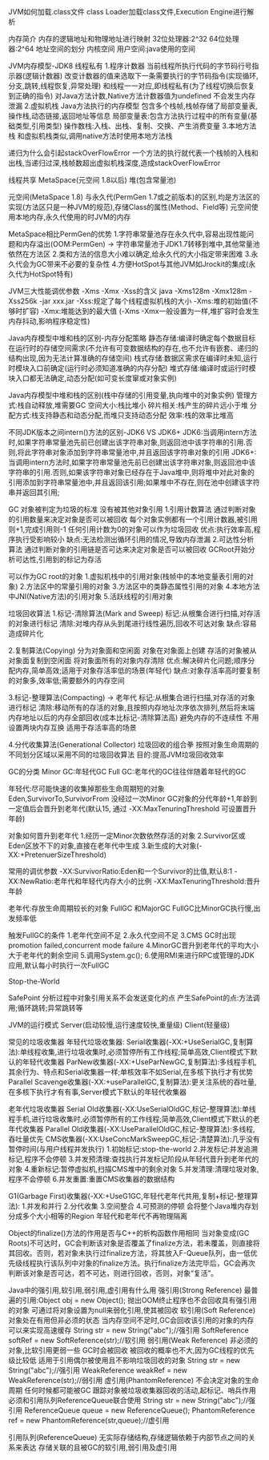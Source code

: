 JVM如何加载.class文件
class Loader加载class文件,Execution Engine进行解析

内存简介
内存的逻辑地址和物理地址进行映射
32位处理器:2^32
64位处理器:2^64
地址空间的划分
内核空间
用户空间:java使用的空间

JVM内存模型-JDK8
线程私有
1.程序计数器
  当前线程所执行代码的字节码行号指示器(逻辑计数器)
  改变计数器的值来选取下一条需要执行的字节码指令(实现循环,分支,跳转,线程恢复,异常处理)
  和线程一一对应,即线程私有(为了线程切换后恢复到正确的指令)
  对Java方法计数,Native方法计数器值为undefined
  不会发生内存泄漏
2.虚拟机栈
  Java方法执行的内存模型
  包含多个栈帧,栈帧存储了局部变量表,操作栈,动态链接,返回地址等信息
    局部变量表:包含方法执行过程中的所有变量(基础类型,引用类型)
    操作数栈:入栈、出栈、复制、交换、产生消费变量
3.本地方法栈
  和虚拟机栈类似,调用native方法时使用本地方法栈
  
递归为什么会引起stackOverFlowError
一个方法的执行就代表一个栈帧的入栈和出栈,当递归过深,栈帧数超出虚拟机栈深度,造成stackOverFlowError

线程共享
MetaSpace(元空间 1.8以后)
堆(包含常量池)

元空间(MetaSpace 1.8) 与永久代(PermGen 1.7或之前版本)的区别,均是方法区的实现(方法区只是一种JVM的规范),存储Class的属性(Method、Field等)
  元空间使用本地内存,永久代使用的时JVM的内存
  
MetaSpace相比PermGen的优势
1.字符串常量池存在永久代中,容易出现性能问题和内存溢出(OOM:PermGen) -> 字符串常量池于JDK1.7转移到堆中,其他常量池依然在方法区
2.类和方法的信息大小难以确定,给永久代的大小指定带来困难
3.永久代会为GC带来不必要的复杂性
4.方便HotSpot与其他JVM如Jrockit的集成(永久代为HotSpot特有)

JVM三大性能调优参数 -Xms -Xmx -Xss的含义
java -Xms128m -Xmx128m -Xss256k -jar xxx.jar
-Xss:规定了每个线程虚拟机栈的大小
-Xms:堆的初始值(不够时扩容)
-Xmx:堆能达到的最大值 (-Xms -Xmx一般设置为一样,堆扩容时会发生内存抖动,影响程序稳定性)

Java内存模型中堆和栈的区别-内存分配策略
静态存储:编译时确定每个数据目标在运行时的存储空间需求(不允许有可变数据结构的存在,也不允许有嵌套、递归的结构出现,因为无法计算准确的存储空间)
栈式存储:数据区需求在编译时未知,运行时模块入口前确定(运行时必须知道准确的内存分配)
堆式存储:编译时或运行时模块入口都无法确定,动态分配(如可变长度窜或对象实例)

Java内存模型中堆和栈的区别(栈中存储的引用变量,执向堆中的对象实例)
管理方式:栈自动释放,堆需要GC
空间大小:栈比堆小
碎片相关:栈产生的碎片远小于堆
分配方式:栈支持静态和动态分配,而堆只支持动态分配
效率:栈的效率比堆高

不同JDK版本之间intern()方法的区别-JDK6 VS JDK6+
JDK6:当调用intern方法时,如果字符串常量池先前已创建出该字符串对象,则返回池中该字符串的引用.否则,将此字符串对象添加到字符串常量池中,并且返回该字符串对象的引用
JDK6+:当调用intern方法时,如果字符串常量池先前已创建出该字符串对象,则返回池中该字符串的引用.否则,如果该字符串对象已经存在于Java堆中,则将堆中对此对象的引用添加到字符串常量池中,并且返回该引用;如果堆中不存在,则在池中创建该字符串并返回其引用;

GC
对象被判定为垃圾的标准
没有被其他对象引用
1.引用计数算法
  通过判断对象的引用数量来决定对象是否可以被回收
  每个对象实例都有一个引用计数器,被引用则+1,完成引用则-1
  任何引用计数为0的对象可以作为垃圾回收
优点:执行效率高,程序执行受影响较小
缺点:无法检测出循环引用的情况,导致内存泄漏
2.可达性分析算法
通过判断对象的引用链是否可达来决定对象是否可以被回收
GCRoot开始分析可达性,引用到的标记为存活

可以作为GC root的对象
1.虚拟机栈中的引用对象(栈帧中的本地变量表引用的对象)
2.方法区中的常量引用的对象
3.方法区中的类静态属性引用的对象
4.本地方法中JNI(Native方法)的引用对象
5.活跃线程的引用对象

垃圾回收算法
1.标记-清除算法(Mark and Sweep)
标记:从根集合进行扫描,对存活的对象进行标记
清除:对堆内存从头到尾进行线性遍历,回收不可达对象
缺点:容易造成碎片化

2.复制算法(Copying)
分为对象面和空闲面
对象在对象面上创建
存活的对象被从对象面复制到空闲面
将对象面所有的对象内存清除
优点:解决碎片化问题;顺序分配内存,简单高效;适用于对象存活率低的场景(年轻代)
缺点:对象存活率高时要复制的对象多,效率低;需要额外的内存空间

3.标记-整理算法(Compacting) -> 老年代
标记:从根集合进行扫描,对存活的对象进行标记
清除:移动所有的存活的对象,且按照内存地址次序依次排列,然后将末端内存地址以后的内存全部回收(成本比标记-清除算法高)
避免内存的不连续性
不用设置两块内存互换
适用于存活率高的场景

4.分代收集算法(Generational Collector)
垃圾回收的组合拳
按照对象生命周期的不同划分区域以采用不同的垃圾回收算法
目的:提高JVM垃圾回收效率

GC的分类
Minor GC:年轻代GC
Full GC:老年代的GC往往伴随着年轻代的GC

年轻代:尽可能快速的收集掉那些生命周期短的对象
Eden,SurvivorTo,SurvivorFrom
没经过一次Minor GC对象的分代年龄+1,年龄到一定值后会晋升到老年代(默认15, 通过 -XX:MaxTenuringThreshold 可设置晋升年龄)

对象如何晋升到老年代
1.经历一定Minor次数依然存活的对象
2.Survivor区或Eden区放不下的对象,直接在老年代中生成
3.新生成的大对象(-XX:+PretenuerSizeThreshold)

常用的调优参数
-XX:SurvivorRatio:Eden和一个Survivor的比值,默认8:1
-XX:NewRatio:老年代和年轻代内存大小的比例
-XX:MaxTenuringThreshold:晋升年龄

老年代:存放生命周期较长的对象
FullGC 和MajorGC
FullGC比MinorGC执行慢,出发频率低

触发FullGC的条件
1.老年代空间不足
2.永久代空间不足
3.CMS GC时出现promotion failed,concurrent mode failure
4.MinorGC晋升到老年代的平均大小大于老年代的剩余空间
5.调用System.gc();
6.使用RMI来进行RPC或管理的JDK应用,默认每小时执行一次FullGC

Stop-the-World

SafePoint
分析过程中对象引用关系不会发送变化的点
产生SafePoint的点:方法调用;循环跳转;异常跳转等

JVM的运行模式
Server(启动较慢,运行速度较快,重量级)
Client(轻量级)

常见的垃圾收集器
年轻代垃圾收集器:
Serial收集器(-XX:+UseSerialGC,复制算法):单线程收集,进行垃圾收集时,必须暂停所有工作线程;简单高效,Client模式下默认的年轻代收集器
ParNew收集器(-XX:+UseParNewGC,复制算法):多线程手机,其余行为、特点和Serial收集器一样;单核效率不如Serial,在多核下执行才有优势
Parallel Scavenge收集器(-XX:+useParallelGC,复制算法):更关注系统的吞吐量,在多核下执行才有有事,Server模式下默认的年轻代收集器

老年代垃圾收集器
Serial Old收集器(-XX:UseSerialOldGC,标记-整理算法):单线程手机,进行垃圾收集时,必须暂停所有的工作线程;简单高效,Client模式下默认的老年代收集器
Parallel Old收集器(-XX:UseParallelOldGC,标记-整理算法):多线程,吞吐量优先
CMS收集器(-XX:UseConcMarkSweepGC,标记-清楚算法):几乎没有暂停时间(与用户线程并发执行)
  1.初始标记:stop-the-world
  2.并发标记:并发追溯标记,程序不会停顿
  3.并发预清理:查找执行并发标记阶段从年轻代晋升到老年代的对象
  4.重新标记:暂停虚拟机,扫描CMS堆中的剩余对象
  5.并发清理:清理垃圾对象,程序不会停顿
  6.并发重置:重置CMS收集器的数据结构
  
G1(Garbage First)收集器(-XX:+UseG1GC,年轻代老年代共用,复制+标记-整理算法):
  1.并发和并行
  2.分代收集
  3.空间整合
  4.可预测的停顿
 会将整个Java堆内存划分成多个大小相等的Region
 年轻代和老年代不再物理隔离
 
Object的finalize()方法的作用是否与C++的析构函数作用相同
当对象变成(GC Roots)不可达时，GC会判断该对象是否覆盖了finalize方法，若未覆盖，则直接将其回收。否则，若对象未执行过finalize方法，将其放入F-Queue队列，由一低优先级线程执行该队列中对象的finalize方法。执行finalize方法完毕后，GC会再次判断该对象是否可达，若不可达，则进行回收，否则，对象“复活”。

Java中的强引用,软引用,弱引用,虚引用有什么用
强引用(Strong Reference)
  最普遍的引用:Object obj = new Object();
  抛出OOM终止程序也不会回收具有强引用的对象
  可通过将对象设置为null来弱化引用,使其被回收
软引用(Soft Reference)
  对象处在有用但非必须的状态
  当内存空间不足时,GC会回收该引用的对象的内存
  可以来实现高速缓存
  String str = new String("abc");//强引用
  SoftReference<String> softRef = new SoftReference<String>(str);//软引用
弱引用(Weak Reference)
  非必须的对象,比软引用更弱一些
  GC时会被回收
  被回收的概率也不大,因为GC线程的优先级比较低
  适用于引用偶尔被使用且不影响垃圾回收的对象
  String str = new String("abc");//强引用
  WeakReference<String> weakRef = new WeakReference<String>(str);//弱引用
虚引用(PhantomReference)
  不会决定对象的生命周期
  任何时候都可能被GC
  跟踪对象被垃圾收集器回收的活动,起标记、哨兵作用
  必须和引用队列ReferenceQueue联合使用
  String str = new String("abc");//强引用
  ReferenceQueue queue = new ReferenceQueue();
  PhantomReference ref = new PhantomReference(str,queue);//虚引用
  
引用队列(ReferenceQueue)
  无实际存储结构,存储逻辑依赖于内部节点之间的关系来表达
  存储关联的且被GC的软引用,弱引用及虚引用
  
  






 
